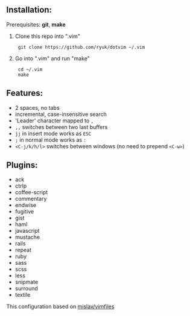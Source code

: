 ## Installation:

Prerequisites: **git**, **make**

1. Clone this repo into ".vim"

        git clone https://github.com/ryuk/dotvim ~/.vim

2. Go into ".vim" and run "make"

        cd ~/.vim
        make

## Features:

* 2 spaces, no tabs
* incremental, case-insensitive search
* 'Leader' character mapped to `,`
* `,,` switches between two last buffers
* `jj` in insert mode works as `ESC`
* `;` in normal mode works as `:`
* `<C-j/k/h/l>` switches between windows (no need to prepend `<C-w>`)

## Plugins:
* ack
* ctrlp
* coffee-script
* commentary
* endwise
* fugitive
* gist
* haml
* javascript
* mustache
* rails
* repeat
* ruby
* sass
* scss
* less
* snipmate
* surround
* textile



This configuration based on [mislav/vimfiles](https://github.com/mislav/vimfiles)

